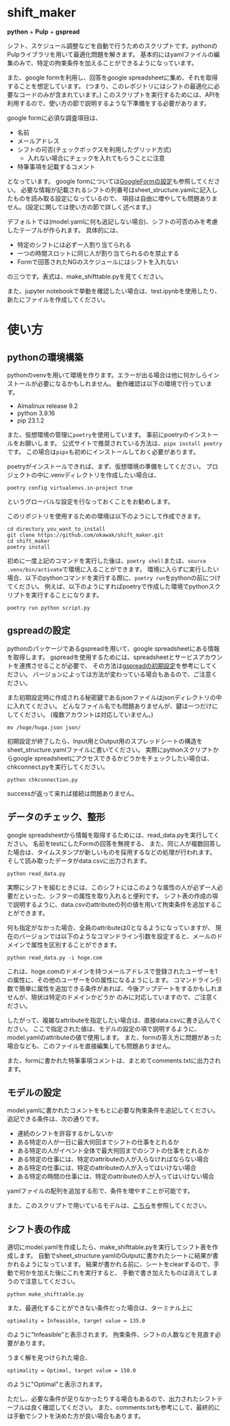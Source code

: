 # shift_maker

**python** + **Pulp** + **gspread**

シフト、スケジュール調整などを自動で行うためのスクリプトです。pythonのPulpライブラリを用いて最適化問題を解きます。
基本的にはyamlファイルの編集のみで、特定の拘束条件を加えることができるようになっています。

また、google formを利用し、回答をgoogle spreadsheetに集め、それを取得することを想定しています。
(つまり、このレポジトリにはシフトの最適化に必要なコードのみが含まれています。)
このスクリプトを実行するためには、APIを利用するので、使い方の節で説明するような下準備をする必要があります。

google formに必須な調査項目は、

-   名前
-   メールアドレス
-   シフトの可否(チェックボックスを利用したグリッド方式)
    -   入れない場合にチェックを入れてもらうことに注意
-   特筆事項を記載するコメント

となっています。
google formについては[GoogleFormの設定](doc/GoogleForm.md)も参照してください。
必要な情報が記載されるシフトの列番号はsheet_structure.yamlに記入したものを読み取る設定になっているので、
項目は自由に増やしても問題ありません。(設定に関しては使い方の節で詳しく述べます。)

デフォルトでは(model.yamlに何も追記しない場合)、シフトの可否のみを考慮したテーブルが作られます。
具体的には、

-   特定のシフトには必ず一人割り当てられる
-   一つの時間スロットに同じ人が割り当てられるのを禁止する
-   Formで回答されたNGのスケジュールにはシフトを入れない

の三つです。表式は、make_shifttable.pyを見てください。

また、jupyter notebookで挙動を確認したい場合は、test.ipynbを使用したり、新たにファイルを作成してください。

# 使い方

## pythonの環境構築

pythonのvenvを用いて環境を作ります。エラーが出る場合は他に何かしらインストールが必要になるかもしれません。
動作確認は以下の環境で行っています。

-   Almalinux release 9.2
-   python 3.9.16
-   pip 23.1.2

また、仮想環境の管理に`poetry`を使用しています。
事前にpoetryのインストールをお願いします。
公式サイトで推奨されている方法は、`pipx install poetry`です。
この場合は`pipx`も初めにインストールしておく必要があります。

poetryがインストールできれば、まず、仮想環境の準備をしてください。
プロジェクトの中に.venvディレクトリを作成したい場合は、

```shell
poetry config virtualenvs.in-project true
```

というグローバルな設定を行なっておくことをお勧めします。

このリポジトリを使用するための環境は以下のようにして作成できます。

```shell
cd directory_you_want_to_install
git clone https://github.com/okawak/shift_maker.git
cd shift_maker
poetry install
```

初めに一度上記のコマンドを実行した後は、`poetry shell`または、`source .venv/bin/activate`で環境に入ることができます。
環境に入らずに実行したい場合、以下のpythonコマンドを実行する際に、`poetry run`をpythonの前につけてください。
例えば、以下のようにすればpoetryで作成した環境でpythonスクリプトを実行することになります。

```shell
poetry run python script.py
```

## gspreadの設定

pythonのパッケージであるgspreadを用いて、google spreadsheetにある情報を取得します。
gspreadを使用するためには、spreadsheetとサービスアカウントを連携させることが必要で、
その方法は[gspreadの初期設定](doc/GoogleAPI.md)を参考にしてください。
バージョンによっては方法が変わっている場合もあるので、ご注意ください。

また初期設定時に作成される秘密鍵であるjsonファイルはjsonディレクトリの中に入れてください。
どんなファイル名でも問題ありませんが、鍵は一つだけにしてください。
(複数アカウントは対応していません。)

```shell
mv /hoge/huga.json json/
```

初期設定が終了したら、Input用とOutput用のスプレッドシートの構造をsheet_structure.yamlファイルに書いてください。
実際にpythonスクリプトからgoogle spreadsheetにアクセスできるかどうかをチェックしたい場合は、
chkconnect.pyを実行してください。

```shell
python chkconnection.py
```

successが返って来れば接続は問題ありません。

## データのチェック、整形

google spreadsheetから情報を取得するためには、read_data.pyを実行してください。
名前をtestにしたFormの回答を無視する、
また、同じ人が複数回答した場合は、タイムスタンプが新しいものを採用するなどの処理が行われます。
そして読み取ったデータがdata.csvに出力されます。

```shell
python read_data.py
```

実際にシフトを組むときには、このシフトにはこのような属性の人が必ず一人必要だといった、シフターの属性を取り入れると便利です。
シフト表の作成の項で説明するように、data.csvのattributeの列の値を用いて拘束条件を追加することができます。

何も指定がなかった場合、全員のattributeは0となるようになっていますが、
現在のバージョンでは以下のようなコマンドライン引数を設定すると、メールのドメインで属性を区別することができます。

```shell
python read_data.py -i hoge.com
```

これは、hoge.comのドメインを持つメールアドレスで登録されたユーザーを1の属性に、その他のユーザーを0の属性になるようにします。
コマンドライン引数で簡単に属性を追加できる条件があれば、今後アップデートをするかもしれませんが、現状は特定のドメインかどうか
のみに対応していますので、ご注意ください。

したがって、複雑なattributeを指定したい場合は、直接data.csvに書き込んでください。
ここで指定された値は、モデルの設定の項で説明するように、model.yamlのattributeの値で使用します。
また、formの答え方に問題があった場合なども、このファイルを直接編集しても問題ありません。

また、formに書かれた特筆事項コメントは、まとめてcomments.txtに出力されます。

## モデルの設定

model.yamlに書かれたコメントをもとに必要な拘束条件を追記してください。
追記できる条件は、次の通りです。

-   連続のシフトを許容するかしないか
-   ある特定の人が一日に最大何回までシフトの仕事をとれるか
-   ある特定の人がイベント全体で最大何回までのシフトの仕事をとれるか
-   ある特定の仕事には、特定のattributeの人が入らなければならない場合
-   ある特定の仕事には、特定のattributeの人が入ってはいけない場合
-   ある特定の時間の仕事には、特定のattributeの人が入ってはいけない場合

yamlファイルの配列を追加する形で、条件を増やすことが可能です。

また、このスクリプトで用いているモデルは、[こちら](doc/model.md)を参照してください。

## シフト表の作成

適切にmodel.yamlを作成したら、make_shifttable.pyを実行してシフト表を作成します。
自動でsheet_structure.yamlのOutputに書かれたシートに結果が書かれるようになっています。
結果が書かれる前に、シートをclearするので、手動で何かを加えた後にこれを実行すると、
手動で書き加えたものは消えてしまうので注意してください。

```shell
python make_shifttable.py
```

また、最適化することができない条件だった場合は、ターミナル上に

```
optimality = Infeasible, target value = 135.0
```

のように"Infeasible"と表示されます。
拘束条件、シフトの人数などを見直す必要があります。

うまく解を見つけられた場合、

```
optimality = Optimal, target value = 150.0
```

のように"Optimal"と表示されます。

ただし、必要な条件が足りなかったりする場合もあるので、出力されたシフトテーブルは良く確認してください。
また、comments.txtも参考にして、最終的には手動でシフトを決めた方が良い場合もあります。
